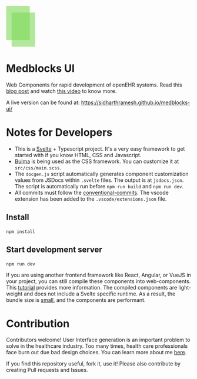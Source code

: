 ![medblocks ui logo](./public/medblocks-ui-medium.png)

# Medblocks UI
Web Components for rapid development of openEHR systems. Read this [blog post]() and watch [this video]() to know more.

A live version can be found at: https://sidharthramesh.github.io/medblocks-ui/

# Notes for Developers
- This is a [Svelte](https://svelte.dev/) + Typescript project. It's a very easy framework to get started with if you know HTML, CSS and Javascript. 
- [Bulma](https://bulma.io/) is being used as the CSS framework. You can customize it at `src/css/main.scss`.
- The `docgen.js` script automatically generates component customization values from JSDocs within `.svelte` files. The output is at `jsdocs.json`. The script is automatically run before `npm run build` and `npm run dev`.
- All commits must follow the [conventional-commits](https://www.conventionalcommits.org/en/v1.0.0/). The vscode extension has been added to the `.vscode/extensions.json` file.

## Install
```
npm install
```
## Start development server
```
npm run dev
```

If you are using another frontend framework like React, Angular, or VueJS in your project, you can still compile these components into web-components. This [tutorial](https://dev.to/silvio/how-to-create-a-web-components-in-svelte-2g4j) provides more information. The compiled components are light-weight and does not include a Svelte specific runtime. As a result, the bundle size is [small](https://pianomanfrazier.com/post/comparing-svelte-stencil/), and the components are performant.

# Contribution
Contributors welcome! User Interface generation is an important problem to solve in the healthcare industry. Too many times, health care professionals face burn out due bad design choices. You can learn more about me [here](https://blog.medblocks.org/aboutme/).

If you find this repository useful, fork it, use it! Please also contribute by creating Pull requests and Issues.
